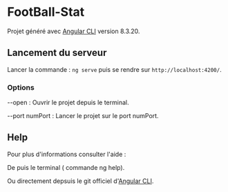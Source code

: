 # FootBall-Stat

Projet généré avec [Angular CLI](https://github.com/angular/angular-cli) version 8.3.20.

## Lancement du serveur

Lancer la commande : `ng serve` puis se rendre sur `http://localhost:4200/`. 

### Options
--open : Ouvrir le projet depuis le terminal.

--port numPort : Lancer le projet sur le port numPort.


## Help
Pour plus d'informations consulter l'aide :

De puis le terminal ( commande ng help).

Ou directement depsuis le git officiel d'[Angular CLI](https://github.com/angular/angular-cli/blob/master/README.md).
